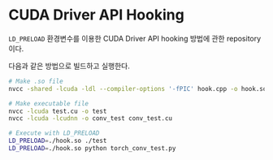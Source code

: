# CUDA Driver API Hooking

`LD_PRELOAD` 환경변수를 이용한 CUDA Driver API hooking 방법에 관한 repository이다.

다음과 같은 방법으로 빌드하고 실행한다.
```bash
# Make .so file
nvcc -shared -lcuda -ldl --compiler-options '-fPIC' hook.cpp -o hook.so

# Make executable file
nvcc -lcuda test.cu -o test
nvcc -lcuda -lcudnn -o conv_test conv_test.cu

# Execute with LD_PRELOAD
LD_PRELOAD=./hook.so ./test
LD_PRELOAD=./hook.so python torch_conv_test.py
```